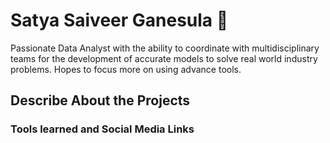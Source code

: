 # Satya Saiveer Ganesula 👋
Passionate Data Analyst with the ability to coordinate with multidisciplinary
teams for the development of accurate models to solve real world industry
problems. Hopes to focus more on using advance tools.
## Describe About the Projects
### Tools learned and Social Media Links

<!--
**SatyaSaiveerG/SatyaSaiveerG** is a ✨ _special_ ✨ repository because its `README.md` (this file) appears on your GitHub profile.

Here are some ideas to get you started:

- 🔭 I’m currently working on ...
- 🌱 I’m currently learning ...
- 👯 I’m looking to collaborate on ...
- 🤔 I’m looking for help with ...
- 💬 Ask me about ...
- 📫 How to reach me: ...
- 😄 Pronouns: ...
- ⚡ Fun fact: ...
-->
